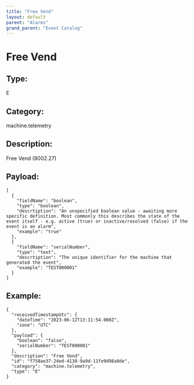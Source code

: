 ```yaml
---
title: "Free Vend"
layout: default
parent: "Alarms"
grand_parent: "Event Catalog"
---
```


# Free Vend

## Type:

E

## Category:

machine.telemetry

## Description: 

Free Vend (8002.27)

## Payload:

```
[
  {
    "fieldName": "boolean",
    "type": "boolean",
    "descrtiption": "An unspecified boolean value - awaiting more specific definition. Most commonly this describes the state of the event itself - e.g. active (true) or inactive/resolved (false) if the event is an alarm",
    "example": "true"
  },
  {
    "fieldName": "serialNumber",
    "type": "text",
    "descrtiption": "The unique identifier for the machine that generated the event",
    "example": "TEST000001"
  }
]
```

## Example:

```
{
  "receivedTimestampUtc": {
    "dateTime": "2023-06-12T13:11:54.000Z",
    "zone": "UTC"
  },
  "payload": {
    "boolean": "false",
    "serialNumber": "TEST000001"
  },
  "description": "Free Vend",
  "id": "f758ae37-24ed-4138-9a9d-11fe9d98a0de",
  "category": "machine.telemetry",
  "type": "E"
}
```
